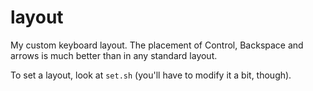 # layout

My custom keyboard layout. The placement of Control, Backspace and arrows is
much better than in any standard layout.

To set a layout, look at `set.sh` (you'll have to modify it a bit, though).

